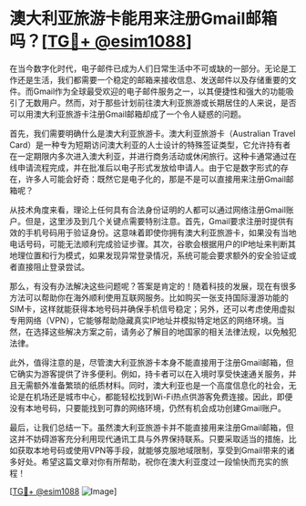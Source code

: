 # 澳大利亚旅游卡能用来注册Gmail邮箱吗？[[TG💪+ @esim1088](https://t.me/s/esim1088)]

在当今数字化时代，电子邮件已成为人们日常生活中不可或缺的一部分。无论是工作还是生活，我们都需要一个稳定的邮箱来接收信息、发送邮件以及存储重要的文件。而Gmail作为全球最受欢迎的电子邮件服务之一，以其便捷性和强大的功能吸引了无数用户。然而，对于那些计划前往澳大利亚旅游或长期居住的人来说，是否可以用澳大利亚旅游卡注册Gmail邮箱却成了一个令人疑惑的问题。

首先，我们需要明确什么是澳大利亚旅游卡。澳大利亚旅游卡（Australian Travel Card）是一种专为短期访问澳大利亚的人士设计的特殊签证类型，它允许持有者在一定期限内多次进入澳大利亚，并进行商务活动或休闲旅行。这种卡通常通过在线申请流程完成，并在批准后以电子形式发放给申请人。由于它是数字形式的存在，许多人可能会好奇：既然它是电子化的，那是不是可以直接用来注册Gmail邮箱呢？

从技术角度来看，理论上任何具有合法身份证明的人都可以通过网络注册Gmail账户。但是，这里涉及到几个关键点需要特别注意。首先，Gmail要求注册时提供有效的手机号码用于验证身份。这意味着即使你拥有澳大利亚旅游卡，如果没有当地电话号码，可能无法顺利完成验证步骤。其次，谷歌会根据用户的IP地址来判断其地理位置和行为模式，如果发现异常登录情况，系统可能会要求额外的安全验证或者直接阻止登录尝试。

那么，有没有办法解决这些问题呢？答案是肯定的！随着科技的发展，现在有很多方法可以帮助你在海外顺利使用互联网服务。比如购买一张支持国际漫游功能的SIM卡，这样就能获得本地号码并确保手机信号稳定；另外，还可以考虑使用虚拟专用网络（VPN），它能够帮助隐藏真实IP地址并模拟特定地区的网络环境。当然，在选择这些解决方案之前，请务必了解目的地国家的相关法律法规，以免触犯法律。

此外，值得注意的是，尽管澳大利亚旅游卡本身不能直接用于注册Gmail邮箱，但它确实为游客提供了许多便利。例如，持卡者可以在入境时享受快速通关服务，并且无需额外准备繁琐的纸质材料。同时，澳大利亚也是一个高度信息化的社会，无论是在机场还是城市中心，都能轻松找到Wi-Fi热点供游客免费连接。因此，即便没有本地号码，只要能找到可靠的网络环境，仍然有机会成功创建Gmail账户。

最后，让我们总结一下。虽然澳大利亚旅游卡并不能直接用来注册Gmail邮箱，但这并不妨碍游客充分利用现代通讯工具与外界保持联系。只要采取适当的措施，比如获取本地号码或使用VPN等手段，就能够克服地域限制，享受到Gmail带来的诸多好处。希望这篇文章对你有所帮助，祝你在澳大利亚度过一段愉快而充实的旅程！

[[TG💪+ @esim1088](https://t.me/s/esim1088) ![Image](https://i.postimg.cc/4NQfJmqS/Snipaste-2025-05-13-00-14-12.png)]